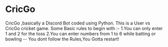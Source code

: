 # CricGo
CricGo ,basically a Discord Bot coded using Python.
This is a User vs CricGo cricket game.
Some Basic rules to begin with :-
1.You can only enter 1 and 2 for the toss
2.You can enter numbers from 1 to 6 while batting or bowling
-- You dont follow the Rules,You Gotta restart!
